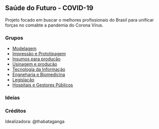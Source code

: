 ## Saúde do Futuro - COVID-19

Projeto focado em buscar o melhores profissionais do Brasil para unificar forças no comabte a pandemia do Corona Vírus.

### Grupos

-  [Modelagem](https://t.me/joinchat/LBLmhxklKYs76TRa1hpp5Q)
-  [Impressão e Prototipagem](https://t.me/joinchat/LBLmhxwfhBlw6cDAQPtOWQ)
-  [Insumos para produção](https://t.me/joinchat/LBLmhx3IVZ-U4xVBiorQzA)
-  [Usinagem e produção](https://t.me/joinchat/LBLmhxizI7tuUH0M68FPJw)
-  [Tecnologia da Informação](https://t.me/joinchat/LBLmhxrS6ul9KmTAq5a2mQ)
-  [Engneharia e Biomedicina](https://t.me/joinchat/QkdZghpiAJ7hFevyUP3g1g)
-  [Legislação](https://t.me/joinchat/QkdZghsvjF1eCvF2DxvBXg)
-  [Hospitais e Gestores Públicos](https://t.me/joinchat/QkdZghfxTnK5XyeL6vu4oA)

### Ideias

### Créditos
Idealizadora: @thabataganga
